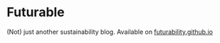 # Futurable

(Not) just another sustainability blog. Available on [futurability.github.io](futurability.github.io)
